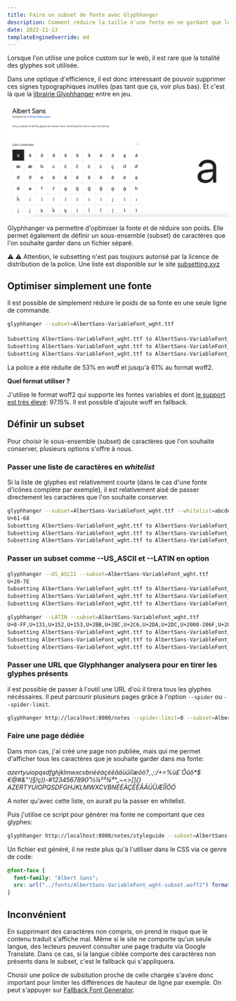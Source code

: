 ```yaml
---
title: Faire un subset de fonte avec Glyphhanger
description: Comment réduire la taille d'une fonte en ne gardant que les glyphes utiles grâce à Glyphhanger
date: 2022-11-13
templateEngineOverride: md
---
```


Lorsque l'on utilise une police custom sur le web, il est rare que la totalité des glyphes soit utilisée.

Dans une optique d'efficience, il est donc intéressant de pouvoir supprimer ces signes typographiques inutiles (pas tant que ça, voir plus bas). Et c'est là que la [librairie Glyphhanger](https://github.com/zachleat/glyphhanger) entre en jeu.

![Une partie de la liste des glyphes utilisés dans la police Albert Sans. Chaque carré représente un glyphe.](./src/assets/img/posts/albert-sans-glyphs.png)

Glyphhanger va permettre d'optimiser la fonte et de réduire son poids. Elle permet également de définir un sous-ensemble (subset) de caractères que l'on souhaite garder dans un fichier séparé.

⚠️ ⚠️ Attention, le subsetting n'est pas toujours autorisé par la licence de distribution de la police. Une liste est disponible sur le site [subsetting.xyz](https://subsetting.xyz/)

## Optimiser simplement une fonte

Il est possible de simplement réduire le poids de sa fonte en une seule ligne de commande.

```bash
glyphhanger --subset=AlbertSans-VariableFont_wght.ttf

Subsetting AlbertSans-VariableFont_wght.ttf to AlbertSans-VariableFont_wght-subset.ttf (was 125.41 KB, now 122.57 KB)
Subsetting AlbertSans-VariableFont_wght.ttf to AlbertSans-VariableFont_wght-subset.zopfli.woff (was 125.41 KB, now 59 KB)
Subsetting AlbertSans-VariableFont_wght.ttf to AlbertSans-VariableFont_wght-subset.woff2 (was 125.41 KB, now 49.78 KB)
```

La police a été réduite de 53% en woff et jusqu'à 61% au format woff2.

**Quel format utiliser ?**

J'utilise le format woff2 qui supporte les fontes variables et dont [le support est très élevé](https://caniuse.com/?search=woff): 97.15%. Il est possible d'ajoute woff en fallback.

## Définir un subset

Pour choisir le sous-ensemble (subset) de caractères que l'on souhaite conserver, plusieurs options s'offre à nous.

### Passer une liste de caractères en _whitelist_

Si la liste de glyphes est relativement courte (dans le cas d'une fonte d'icônes complète par exemple), il est relativement aisé de passer directement les caractères que l'on souhaite conserver.

```bash
glyphhanger --subset=AlbertSans-VariableFont_wght.ttf --whitelist=abcdefgh
U+61-68
Subsetting AlbertSans-VariableFont_wght.ttf to AlbertSans-VariableFont_wght-subset.ttf (was 125.41 KB, now 6.04 KB)
Subsetting AlbertSans-VariableFont_wght.ttf to AlbertSans-VariableFont_wght-subset.zopfli.woff (was 125.41 KB, now 4.34 KB)
Subsetting AlbertSans-VariableFont_wght.ttf to AlbertSans-VariableFont_wght-subset.woff2 (was 125.41 KB, now 3.47 KB)
```

### Passer un subset comme --US_ASCII et --LATIN en option

```bash
glyphhanger --US_ASCII --subset=AlbertSans-VariableFont_wght.ttf
U+20-7E
Subsetting AlbertSans-VariableFont_wght.ttf to AlbertSans-VariableFont_wght-subset.ttf (was 125.41 KB, now 34.32 KB)
Subsetting AlbertSans-VariableFont_wght.ttf to AlbertSans-VariableFont_wght-subset.zopfli.woff (was 125.41 KB, now 22.83 KB)
Subsetting AlbertSans-VariableFont_wght.ttf to AlbertSans-VariableFont_wght-subset.woff2 (was 125.41 KB, now 19.59 KB)
```

```bash
glyphhanger --LATIN --subset=AlbertSans-VariableFont_wght.ttf
U+0-FF,U+131,U+152,U+153,U+2BB,U+2BC,U+2C6,U+2DA,U+2DC,U+2000-206F,U+2074,U+20AC,U+2122,U+2191,U+2193,U+2212,U+2215,U+FEFF,U+FFFD
Subsetting AlbertSans-VariableFont_wght.ttf to AlbertSans-VariableFont_wght-subset.ttf (was 125.41 KB, now 69.96 KB)
Subsetting AlbertSans-VariableFont_wght.ttf to AlbertSans-VariableFont_wght-subset.zopfli.woff (was 125.41 KB, now 39.23 KB)
Subsetting AlbertSans-VariableFont_wght.ttf to AlbertSans-VariableFont_wght-subset.woff2 (was 125.41 KB, now 33.45 KB)
```

### Passer une URL que Glyphhanger analysera pour en tirer les glyphes présents

il est possible de passer à l'outil une URL d'où il tirera tous les glyphes nécéssaires. Il peut parcourir plusieurs pages grâce à l'option `--spider` ou `--spider-limit`.

```bash
glyphhanger http://localhost:8080/notes --spider-limit=0 --subset=AlbertSans-VariableFont_wght.ttf --formats=woff2
```

### Faire une page dédiée

Dans mon cas, j'ai créé une page non publiée, mais qui me permet d'afficher tous les caractères que je souhaite garder dans ma fonte:

_azertyuiopqsdfghjklmwxcvbnèéàçëêâäüûïîæôö?,.;:/+=%ù£`Ôûö\*$€@#&"'(§!ç))-#1234567890¹½¼²³¾⁴°\_~<>[]{} AZERTYUIOPQSDFGHJKLMWXCVBNÈÉÀÇËÊÂÄÜÛÆÏÎÔÖ_

A noter qu'avec cette liste, on aurait pu la passer en whitelist.

Puis j'utilise ce script pour générer ma fonte ne comportant que ces glyphes:

```bash
glyphhanger http://localhost:8080/notes/styleguide --subset=AlbertSans-VariableFont_wght.ttf --formats=woff2
```

Un fichier est généré, il ne reste plus qu'à l'utiliser dans le CSS via ce genre de code:

```css
@font-face {
  font-family: "Albert Sans";
  src: url("../fonts/AlbertSans-VariableFont_wght-subset.woff2") format("woff");
}
```

## Inconvénient

En supprimant des caractères non compris, on prend le risque que le contenu traduit s'affiche mal. Même si le site ne comporte qu'un seule langue, des lecteurs peuvent consulter une page traduite via Google Translate. Dans ce cas, si la langue ciblée comporte des caractères non présents dans le subset, c'est le fallback qui s'appliquera.

Choisir une police de subsitution proche de celle chargée s'avère donc important pour limiter les différences de hauteur de ligne par exemple. On peut s'appuyer sur [Fallback Font Generator](https://screenspan.net/fallback).
